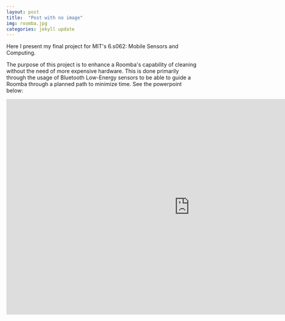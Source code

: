 ```yaml
---
layout: post
title:  "Post with no image"
img: roomba.jpg
categories: jekyll update
---
```

Here I present my final project for MIT's 6.s062: Mobile Sensors and Computing.

The purpose of this project is to enhance a Roomba's capability of cleaning without the need of more expensive hardware. This is done primarily through the usage of Bluetooth Low-Energy sensors to be able to guide a Roomba through a planned path to minimize time. See the powerpoint below:

<iframe src="https://onedrive.live.com/embed?cid=42346A5E21E1F106&amp;resid=42346A5E21E1F106%212330&amp;authkey=ANl0kTF56eN3Geg&amp;em=2&amp;wdAr=1.7777777777777777" width="962px" height="565px" frameborder="0">This is an embedded <a target="_blank" href="https://office.com">Microsoft Office</a> presentation, powered by <a target="_blank" href="https://office.com/webapps">Office Online</a>.</iframe>
